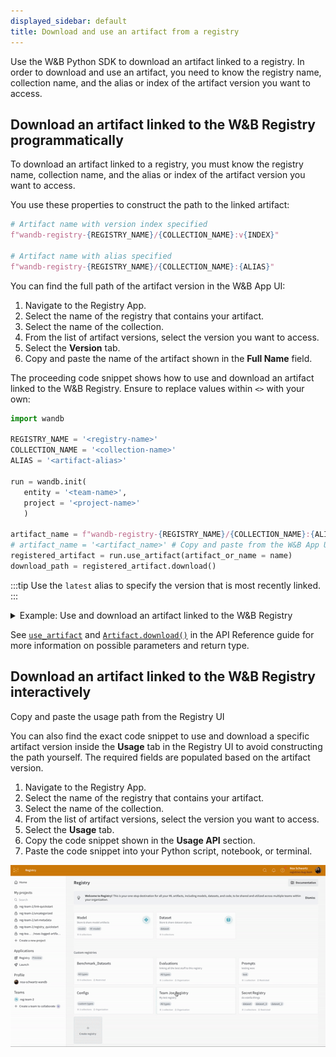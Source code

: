 ```yaml
---
displayed_sidebar: default
title: Download and use an artifact from a registry
---
```


Use the W&B Python SDK to download an artifact linked to a registry. In order to download and use an artifact, you need to know the registry name, collection name, and the alias or index of the artifact version you want to access.




<!-- Find the path of the artifact prgrammatically or with the SDK -->
<!-- smle-registries-bug-bash/wandb-registry-model/Zoo_Classifier_Models:v4 -->


## Download an artifact linked to the W&B Registry programmatically

To download an artifact linked to a registry, you must know the registry name, collection name, and the alias or index of the artifact version you want to access. 

You use these properties to construct the path to the linked artifact:

```python
# Artifact name with version index specified
f"wandb-registry-{REGISTRY_NAME}/{COLLECTION_NAME}:v{INDEX}"

# Artifact name with alias specified
f"wandb-registry-{REGISTRY_NAME}/{COLLECTION_NAME}:{ALIAS}"
```

You can find the full path of the artifact version in the W&B App UI:

1. Navigate to the Registry App.
2. Select the name of the registry that contains your artifact.
3. Select the name of the collection.
4. From the list of artifact versions, select the version you want to access.
5. Select the **Version** tab.
6. Copy and paste the name of the artifact shown in the **Full Name** field.

<!-- smle-registries-bug-bash/wandb-registry-model/Zoo_Classifier_Models:v4 -->


The proceeding code snippet shows how to use and download an artifact linked to the W&B Registry. Ensure to replace values within `<>` with your own:

```python
import wandb

REGISTRY_NAME = '<registry-name>'
COLLECTION_NAME = '<collection-name>'
ALIAS = '<artifact-alias>'

run = wandb.init(
   entity = '<team-name>',
   project = '<project-name>'
   )  

artifact_name = f"wandb-registry-{REGISTRY_NAME}/{COLLECTION_NAME}:{ALIAS}"
# artifact_name = '<artifact_name>' # Copy and paste from the W&B App UI
registered_artifact = run.use_artifact(artifact_or_name = name)  
download_path = registered_artifact.download()  
```

:::tip
Use the `latest` alias to specify the version that is most recently linked.
:::


<details>
<summary>Example: Use and download an artifact linked to the W&B Registry</summary>

The proceeding code example shows a user downloading an artifact linked to a collection called "phi3-finetuned" in the "Fine-tuned Models" registry. The alias of the artifact version is set to "production".

```python
import wandb

TEAM_ENTITY = "product-team-applications"
PROJECT_NAME = "user-stories"

REGISTRY_NAME = "Fine-tuned Models"
COLLECTION_NAME = "phi3-finetuned"
ALIAS = 'production'

# Initialize a run inside the specified team and project
run = wandb.init(entity=TEAM_ENTITY, project = PROJECT_NAME)

artifact_name = f"wandb-registry-{REGISTRY_NAME}/{COLLECTION_NAME}:{ALIAS}"

# Access an artifact and mark it as input to your run for lineage tracking
registered_artifact = run.use_artifact(artifact_or_name = name)  

# Download artifact. Returns path to downloaded contents
downloaded_path = registered_artifact.download()  
```
</details>

See [`use_artifact`](../../ref/python/run.md#use_artifact) and [`Artifact.download()`](/ref/python/artifact#download) in the API Reference guide for more information on possible parameters and return type.

## Download an artifact linked to the W&B Registry interactively

Copy and paste the usage path from the Registry UI

You can also find the exact code snippet to use and download a specific artifact version inside the **Usage** tab in the Registry UI to avoid constructing the path yourself. The required fields are populated based on the artifact version.

1. Navigate to the Registry App.
2. Select the name of the registry that contains your artifact.
3. Select the name of the collection.
4. From the list of artifact versions, select the version you want to access.
5. Select the **Usage** tab.
6. Copy the code snippet shown in the **Usage API** section.
7. Paste the code snippet into your Python script, notebook, or terminal.

![](/images/registry/find_usage_in_registry_ui.gif)
